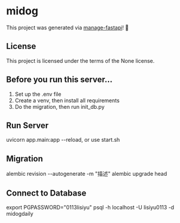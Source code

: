 # midog

This project was generated via [manage-fastapi](https://ycd.github.io/manage-fastapi/)! :tada:

## License

This project is licensed under the terms of the None license.

## Before you run this server...
1. Set up the .env file
2. Create a venv, then install all requirements
3. Do the migration, then run init_db.py

## Run Server

uvicorn app.main:app --reload, or use start.sh

## Migration

alembic revision --autogenerate -m "描述"
alembic upgrade head

## Connect to Database

export PGPASSWORD="0113lisiyu"
psql -h localhost -U lisiyu0113 -d midogdaily
